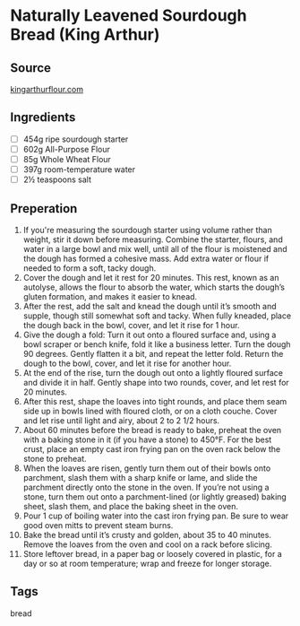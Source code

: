 # Naturally Leavened Sourdough Bread (King Arthur)

## Source
[kingarthurflour.com](https://www.kingarthurbaking.com/recipes/naturally-leavened-sourdough-bread-recipe)

## Ingredients
- [ ] 454g ripe sourdough starter
- [ ] 602g All-Purpose Flour
- [ ]  85g Whole Wheat Flour
- [ ] 397g room-temperature water
- [ ] 2½ teaspoons salt

## Preperation
1. If you're measuring the sourdough starter using volume rather than weight, stir it down before measuring. Combine the starter, flours, and water in a large bowl and mix well, until all of the flour is moistened and the dough has formed a cohesive mass. Add extra water or flour if needed to form a soft, tacky dough.
2. Cover the dough and let it rest for 20 minutes. This rest, known as an autolyse, allows the flour to absorb the water, which starts the dough’s gluten formation, and makes it easier to knead.
3. After the rest, add the salt and knead the dough until it’s smooth and supple, though still somewhat soft and tacky. When fully kneaded, place the dough back in the bowl, cover, and let it rise for 1 hour.
4. Give the dough a fold: Turn it out onto a floured surface and, using a bowl scraper or bench knife, fold it like a business letter. Turn the dough 90 degrees. Gently flatten it a bit, and repeat the letter fold. Return the dough to the bowl, cover, and let it rise for another hour.
5. At the end of the rise, turn the dough out onto a lightly floured surface and divide it in half. Gently shape into two rounds, cover, and let rest for 20 minutes.
6. After this rest, shape the loaves into tight rounds, and place them seam side up in bowls lined with floured cloth, or on a cloth couche. Cover and let rise until light and airy, about 2 to 2 1/2 hours.
7. About 60 minutes before the bread is ready to bake, preheat the oven with a baking stone in it (if you have a stone) to 450°F. For the best crust, place an empty cast iron frying pan on the oven rack below the stone to preheat.
8. When the loaves are risen, gently turn them out of their bowls onto parchment, slash them with a sharp knife or lame, and slide the parchment directly onto the stone in the oven. If you’re not using a stone, turn them out onto a parchment-lined (or lightly greased) baking sheet, slash them, and place the baking sheet in the oven.
9. Pour 1 cup of boiling water into the cast iron frying pan. Be sure to wear good oven mitts to prevent steam burns.
10. Bake the bread until it’s crusty and golden, about 35 to 40 minutes. Remove the loaves from the oven and cool on a rack before slicing.
11. Store leftover bread, in a paper bag or loosely covered in plastic, for a day or so at room temperature; wrap and freeze for longer storage.


## Tags
bread
